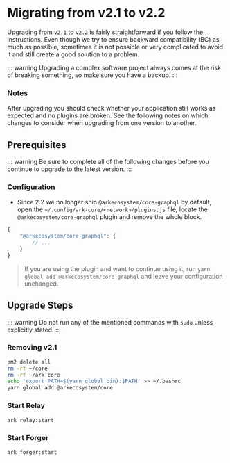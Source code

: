 # Migrating from v2.1 to v2.2

Upgrading from `v2.1` to `v2.2` is fairly straightforward if you follow the instructions. Even though we try to ensure backward compatibility (BC) as much as possible, sometimes it is not possible or very complicated to avoid it and still create a good solution to a problem.

::: warning
Upgrading a complex software project always comes at the risk of breaking something, so make sure you have a backup.
:::

### Notes

After upgrading you should check whether your application still works as expected and no plugins are broken. See the following notes on which changes to consider when upgrading from one version to another.

## Prerequisites

::: warning
Be sure to complete all of the following changes before you continue to upgrade to the latest version.
:::

### Configuration

- Since 2.2 we no longer ship `@arkecosystem/core-graphql` by default, open the `~/.config/ark-core/<network>/plugins.js` file, locate the `@arkecosystem/core-graphql` plugin and remove the whole block.

```js
{
    "@arkecosystem/core-graphql": {
        // ...
    }
}
```

> If you are using the plugin and want to continue using it, run `yarn global add @arkecosystem/core-graphql` and leave your configuration unchanged.

## Upgrade Steps

::: warning
Do not run any of the mentioned commands with `sudo` unless explicitly stated.
:::

### Removing v2.1

```bash
pm2 delete all
rm -rf ~/core
rm -rf ~/ark-core
echo 'export PATH=$(yarn global bin):$PATH' >> ~/.bashrc
yarn global add @arkecosystem/core
```

### Start Relay

```bash
ark relay:start
```

### Start Forger

```bash
ark forger:start
```
